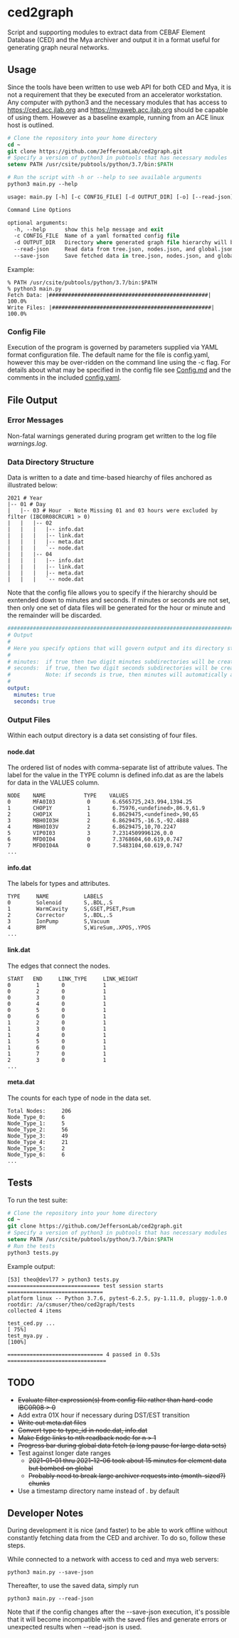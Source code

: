 # ced2graph
Script and supporting modules to extract data from CEBAF Element Database (CED) and the Mya archiver and output it in a format useful for generating graph neural networks.

## Usage
Since the tools have been written to use web API for both CED and Mya, it is not a requirement that they be executed from an accelerator workstation.  Any computer with python3 and the necessary modules that has access to https://ced.acc.jlab.org and https://myaweb.acc.jlab.org should be capable of using them.  However as a baseline example, running from an ACE linux host is outlined.

```csh
# Clone the repository into your home directory
cd ~
git clone https://github.com/JeffersonLab/ced2graph.git
# Specify a version of python3 in pubtools that has necessary modules
setenv PATH /usr/csite/pubtools/python/3.7/bin:$PATH

# Run the script with -h or --help to see available arguments
python3 main.py --help

usage: main.py [-h] [-c CONFIG_FILE] [-d OUTPUT_DIR] [-o] [--read-json] [--save-json]

Command Line Options

optional arguments:
  -h, --help      show this help message and exit
  -c CONFIG_FILE  Name of a yaml formatted config file
  -d OUTPUT_DIR   Directory where generated graph file hierarchy will be written
  --read-json     Read data from tree.json, nodes.json, and global.json instead of CED and Mya
  --save-json     Save fetched data in tree.json, nodes.json, and global.json

```
Example:

```
% PATH /usr/csite/pubtools/python/3.7/bin:$PATH
% python3 main.py
Fetch Data: |##################################################| 100.0%
Write Files: |##################################################| 100.0%
```
### Config File
Execution of the program is governed by parameters supplied via YAML format configuration file. 
The default name for the file is config.yaml, however this may be over-ridden on the command line using the -c flag.
For details about what may be specified in the config file see [Config.md](Config.md) and the comments in the 
included [config.yaml](config.yaml).   

## File Output

### Error Messages
Non-fatal warnings generated during program get written to the log file *warnings.log*.

### Data Directory Structure
Data is written to a date and time-based hiearchy of files anchored as illustrated below:

```
2021 # Year
|-- 01 # Day
|   |-- 03 # Hour  - Note Missing 01 and 03 hours were excluded by filter (IBC0R08CRCUR1 > 0)
|   |   |-- 02
|   |   |   |-- info.dat
|   |   |   |-- link.dat
|   |   |   |-- meta.dat
|   |   |   `-- node.dat
|   |   |-- 04
|   |   |   |-- info.dat
|   |   |   |-- link.dat
|   |   |   |-- meta.dat
|   |   |   `-- node.dat

```
Note that the config file allows you to specify if the hierarchy should be exntended down to minutes and seconds.
If minutes or seconds are not set, then only one set of data files will be generated for the hour or minute and the 
remainder will be discarded.

```yaml
##################################################################################################################
# Output
#
# Here you specify options that will govern output and its directory structure
#
# minutes:  if true then two digit minutes subdirectories will be created beneath hour
# seconds:  if true, then two digit seconds subdirectories will be created beneath minutes
#           Note: if seconds is true, then minutes will automatically also be regarded as true
#
output:
  minutes: true
  seconds: true
```
### Output Files
Within each output directory is a data set consisting of four files.

#### node.dat
The ordered list of nodes with comma-separate list of attribute values.
The label for the value in the TYPE column is defined info.dat as are
the labels for data in the VALUES column.
```
NODE    NAME            TYPE    VALUES
0       MFA0I03          0       6.6565725,243.994,1394.25
1       CHOP1Y           1       6.75976,<undefined>,86.9,61.9
2       CHOP1X           1       6.8629475,<undefined>,90,65
3       MBH0I03H         2       6.8629475,-16.5,-92.4888
4       MBH0I03V         2       6.8629475,10,70.2247
5       VIP0I03          3       7.2314509996126,0.0
6       MFD0I04          0       7.3768604,60.619,0.747
7       MFD0I04A         0       7.5483104,60.619,0.747
...
```

#### info.dat
The labels for types and attributes.
```
TYPE     NAME           LABELS
0        Solenoid       S,.BDL,.S
1        WarmCavity     S,GSET,PSET,Psum
2        Corrector      S,.BDL,.S
3        IonPump        S,Vacuum
4        BPM            S,WireSum,.XPOS,.YPOS
...
```

#### link.dat
The edges that connect the nodes.
```
START   END     LINK_TYPE     LINK_WEIGHT
0        1       0            1
0        2       0            1
0        3       0            1
0        4       0            1
0        5       0            1
0        6       0            1
1        2       0            1
1        3       0            1
1        4       0            1
1        5       0            1
1        6       0            1
1        7       0            1
2        3       0            1
...
```


#### meta.dat
The counts for each type of node in the data set.
```
Total Nodes:     206
Node_Type_0:     6
Node_Type_1:     5
Node_Type_2:     56
Node_Type_3:     49
Node_Type_4:     21
Node_Type_5:     2
Node_Type_6:     6
...
```


## Tests
To run the test suite:

```csh
# Clone the repository into your home directory
cd ~
git clone https://github.com/JeffersonLab/ced2graph.git
# Specify a version of python3 in pubtools that has necessary modules
setenv PATH /usr/csite/pubtools/python/3.7/bin:$PATH
# Run the tests
python3 tests.py
```

Example output:

```
[53] theo@devl77 > python3 tests.py
============================= test session starts ==============================
platform linux -- Python 3.7.6, pytest-6.2.5, py-1.11.0, pluggy-1.0.0
rootdir: /a/csmuser/theo/ced2graph/tests
collected 4 items

test_ced.py ...                                                          [ 75%]
test_mya.py .                                                            [100%]

============================== 4 passed in 0.53s ===============================
```



## TODO
 * ~~Evaluate filter expression(s) from config file rather than hard-code IBC0R08 > 0~~
 * Add extra 01X hour if necessary during DST/EST transition
 * ~~Write out meta.dat files~~
 * ~~Convert type to type_id in node.dat, info.dat~~
 * ~~Make Edge links to nth readback node for n > 1~~
 * ~~Progress bar during global data fetch (a long pause for large data sets)~~  
 * Test against longer date ranges
   * ~~2021-01-01 thru 2021-12-06 took about 15 minutes for element data but bombed on global~~
   * ~~Probably need to break large archiver requests into (month-sized?) chunks~~  
 * Use a timestamp directory name instead of . by default
 


## Developer Notes
During development it is nice (and faster) to be able to work offline without constantly fetching data 
from the CED and archiver.  To do so, follow these steps.

While connected to a network with access to ced and mya web servers:
```
python3 main.py --save-json
```

Thereafter, to use the saved data, simply run
```
python3 main.py --read-json
```

Note that if the config changes after the --save-json execution, it's possible that it will become 
incompatible with the saved files and generate errors or unexpected results when --read-json is used.
